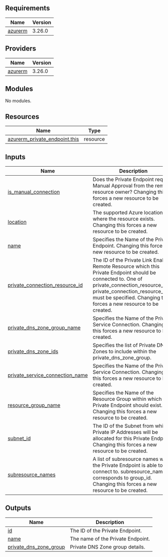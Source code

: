 <!-- BEGIN_TF_DOCS -->
## Requirements

| Name | Version |
|------|---------|
| <a name="requirement_azurerm"></a> [azurerm](#requirement\_azurerm) | 3.26.0 |

## Providers

| Name | Version |
|------|---------|
| <a name="provider_azurerm"></a> [azurerm](#provider\_azurerm) | 3.26.0 |

## Modules

No modules.

## Resources

| Name | Type |
|------|------|
| [azurerm_private_endpoint.this](https://registry.terraform.io/providers/hashicorp/azurerm/3.26.0/docs/resources/private_endpoint) | resource |

## Inputs

| Name | Description | Type | Default | Required |
|------|-------------|------|---------|:--------:|
| <a name="input_is_manual_connection"></a> [is\_manual\_connection](#input\_is\_manual\_connection) | Does the Private Endpoint require Manual Approval from the remote resource owner? Changing this forces a new resource to be created. | `bool` | n/a | yes |
| <a name="input_location"></a> [location](#input\_location) | The supported Azure location where the resource exists. Changing this forces a new resource to be created. | `string` | n/a | yes |
| <a name="input_name"></a> [name](#input\_name) | Specifies the Name of the Private Endpoint. Changing this forces a new resource to be created. | `string` | n/a | yes |
| <a name="input_private_connection_resource_id"></a> [private\_connection\_resource\_id](#input\_private\_connection\_resource\_id) | The ID of the Private Link Enabled Remote Resource which this Private Endpoint should be connected to. One of private\_connection\_resource\_id or private\_connection\_resource\_alias must be specified. Changing this forces a new resource to be created. | `string` | n/a | yes |
| <a name="input_private_dns_zone_group_name"></a> [private\_dns\_zone\_group\_name](#input\_private\_dns\_zone\_group\_name) | Specifies the Name of the Private Service Connection. Changing this forces a new resource to be created. | `string` | n/a | yes |
| <a name="input_private_dns_zone_ids"></a> [private\_dns\_zone\_ids](#input\_private\_dns\_zone\_ids) | Specifies the list of Private DNS Zones to include within the private\_dns\_zone\_group. | `list(string)` | n/a | yes |
| <a name="input_private_service_connection_name"></a> [private\_service\_connection\_name](#input\_private\_service\_connection\_name) | Specifies the Name of the Private Service Connection. Changing this forces a new resource to be created. | `string` | n/a | yes |
| <a name="input_resource_group_name"></a> [resource\_group\_name](#input\_resource\_group\_name) | Specifies the Name of the Resource Group within which the Private Endpoint should exist. Changing this forces a new resource to be created. | `string` | n/a | yes |
| <a name="input_subnet_id"></a> [subnet\_id](#input\_subnet\_id) | The ID of the Subnet from which Private IP Addresses will be allocated for this Private Endpoint. Changing this forces a new resource to be created. | `string` | n/a | yes |
| <a name="input_subresource_names"></a> [subresource\_names](#input\_subresource\_names) | A list of subresource names which the Private Endpoint is able to connect to. subresource\_names corresponds to group\_id. Changing this forces a new resource to be created. | `list(string)` | n/a | yes |

## Outputs

| Name | Description |
|------|-------------|
| <a name="output_id"></a> [id](#output\_id) | The ID of the Private Endpoint. |
| <a name="output_name"></a> [name](#output\_name) | The name of the Private Endpoint. |
| <a name="output_private_dns_zone_group"></a> [private\_dns\_zone\_group](#output\_private\_dns\_zone\_group) | Private DNS Zone group details. |
<!-- END_TF_DOCS -->